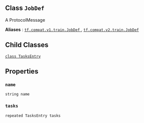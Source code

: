 

## Class  `JobDef` 
A ProtocolMessage

**Aliases** : [ `tf.compat.v1.train.JobDef` ](/api_docs/python/tf/train/JobDef), [ `tf.compat.v2.train.JobDef` ](/api_docs/python/tf/train/JobDef)

## Child Classes
[ `class TasksEntry` ](https://tensorflow.google.cn/api_docs/python/tf/train/JobDef/TasksEntry)

## Properties


###  `name` 
 `string name` 

###  `tasks` 
 `repeated TasksEntry tasks` 

